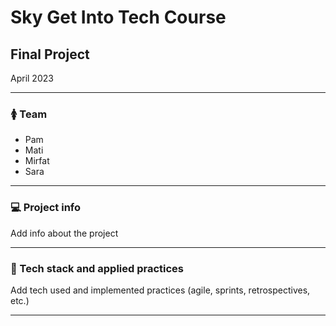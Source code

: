 # Sky Get Into Tech Course

## Final Project

April 2023

***

### 🚺 Team

- Pam
- Mati
- Mirfat
- Sara

***

### 💻 Project info

Add info about the project

***

### 💾 Tech stack and applied practices
Add tech used and implemented practices (agile, sprints, retrospectives, etc.)

***
